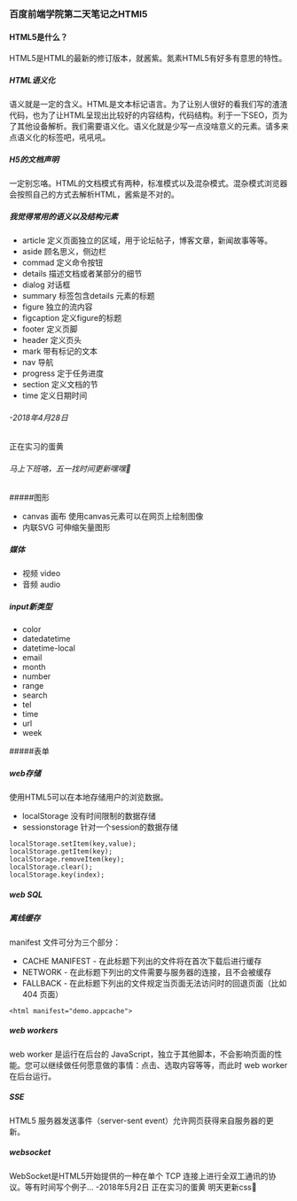 ### 百度前端学院第二天笔记之HTMl5
#### HTML5是什么？
HTML5是HTML的最新的修订版本，就酱紫。氮素HTML5有好多有意思的特性。
##### HTML语义化
语义就是一定的含义。HTML是文本标记语言。为了让别人很好的看我们写的渣渣代码，也为了让HTML呈现出比较好的内容结构，代码结构。利于一下SEO，页为了其他设备解析。我们需要语义化。语义化就是少写一点没啥意义的元素。请多来点语义化的标签吧，吼吼吼。
##### H5的文档声明 <!DOCTYPE html>
一定别忘咯。HTML的文档模式有两种，标准模式以及混杂模式。混杂模式浏览器会按照自己的方式去解析HTML，酱紫是不对的。
##### 我觉得常用的语义以及结构元素
- article 定义页面独立的区域，用于论坛帖子，博客文章，新闻故事等等。
- aside 顾名思义，侧边栏
- commad 定义命令按钮
- details 描述文档或者某部分的细节
- dialog 对话框
- summary 标签包含details 元素的标题
- figure 独立的流内容
- figcaption 定义figure的标题
- footer 定义页脚
- header 定义页头
- mark 带有标记的文本
- nav 导航
- progress 定于任务进度
- section 定义文档的节
- time 定义日期时间

###### -2018年4月28日
正在实习的蛋黄
###### 马上下班咯，五一找时间更新嘿嘿🤗
#####图形
- canvas 画布
使用canvas元素可以在网页上绘制图像
- 内联SVG
可伸缩矢量图形

##### 媒体
- 视频 video
- 音频 audio

##### input新类型
- color
- datedatetime
- datetime-local
- email
- month
- number
- range
- search
- tel
- time
- url
- week

#####表单
##### web存储 
使用HTML5可以在本地存储用户的浏览数据。
- localStorage	没有时间限制的数据存储
- sessionstorage 针对一个session的数据存储
```
localStorage.setItem(key,value);
localStorage.getItem(key);
localStorage.removeItem(key);
localStorage.clear();
localStorage.key(index);
```
##### web SQL
##### 离线缓存
manifest 文件可分为三个部分：
- CACHE MANIFEST - 在此标题下列出的文件将在首次下载后进行缓存
- NETWORK - 在此标题下列出的文件需要与服务器的连接，且不会被缓存
- FALLBACK - 在此标题下列出的文件规定当页面无法访问时的回退页面（比如 404 页面）
```
<html manifest="demo.appcache">
```
##### web workers
web worker 是运行在后台的 JavaScript，独立于其他脚本，不会影响页面的性能。您可以继续做任何愿意做的事情：点击、选取内容等等，而此时 web worker 在后台运行。
##### SSE
HTML5 服务器发送事件（server-sent event）允许网页获得来自服务器的更新。
##### websocket
WebSocket是HTML5开始提供的一种在单个 TCP 连接上进行全双工通讯的协议。等有时间写个例子...
-2018年5月2日
正在实习的蛋黄
明天更新css🤗


